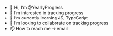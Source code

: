 - 👋 Hi, I’m @YearlyProgress
- 👀 I’m interested in tracking progress
- 🌱 I’m currently learning JS, TypeScript
- 💞️ I’m looking to collaborate on tracking progress
- 📫 How to reach me -> email

<!---
YearlyProgress/YearlyProgress is a ✨ special ✨ repository because its `README.md` (this file) appears on your GitHub profile.
You can click the Preview link to take a look at your changes.
--->
